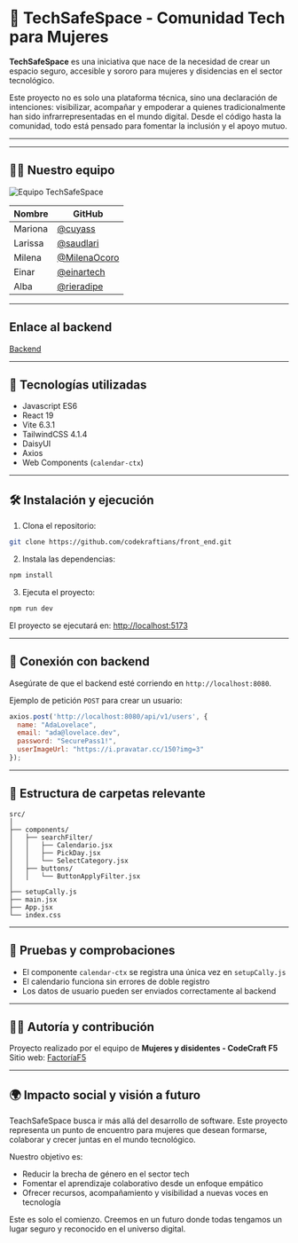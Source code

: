 # 🤝 TechSafeSpace - Comunidad Tech para Mujeres

**TechSafeSpace** es una iniciativa que nace de la necesidad de crear un espacio seguro, accesible y sororo para mujeres y disidencias en el sector tecnológico.

Este proyecto no es solo una plataforma técnica, sino una declaración de intenciones: visibilizar, acompañar y empoderar a quienes tradicionalmente han sido infrarrepresentadas en el mundo digital. Desde el código hasta la comunidad, todo está pensado para fomentar la inclusión y el apoyo mutuo.

---
---

## 👩‍💻 Nuestro equipo

![Equipo TechSafeSpace](.https://videos.openai.com/vg-assets/assets%2Ftask_01jtpamehxfkabncc953ejex0x%2F1746653641_img_0.webp?st=2025-05-07T20%3A05%3A00Z&se=2025-05-13T21%3A05%3A00Z&sks=b&skt=2025-05-07T20%3A05%3A00Z&ske=2025-05-13T21%3A05%3A00Z&sktid=a48cca56-e6da-484e-a814-9c849652bcb3&skoid=aa5ddad1-c91a-4f0a-9aca-e20682cc8969&skv=2019-02-02&sv=2018-11-09&sr=b&sp=r&spr=https%2Chttp&sig=R3i4Y0vNiK8tsG1fnPJfSzUDWTY3kIZw30dl%2BV5m6QM%3D&az=oaivgprodscus)

| Nombre           | GitHub                                      |                                     
|------------------|---------------------------------------------|
| Mariona          | [@cuyass](https://github.com/cuyass)    | 
| Larissa          | [@saudlari](https://github.com/saudlari)      | 
| Milena           | [@MilenaOcoro](https://github.com/MilenaOcoro)      | 
| Einar            | [@einartech](https://github.com/einartech)      | 
| Alba             | [@rieradipe](https://github.com/rieradipe)      | 

---

## Enlace al backend

[Backend](https://github.com/codekraftians/backend)

---

## 🚀 Tecnologías utilizadas

- Javascript ES6
- React 19
- Vite 6.3.1
- TailwindCSS 4.1.4
- DaisyUI
- Axios
- Web Components (`calendar-ctx`)

---

## 🛠️ Instalación y ejecución

1. Clona el repositorio:

```bash
git clone https://github.com/codekraftians/front_end.git
```

2. Instala las dependencias:

```bash
npm install
```

3. Ejecuta el proyecto:

```bash
npm run dev
```

El proyecto se ejecutará en: [http://localhost:5173](http://localhost:5173)

---

## 🔌 Conexión con backend

Asegúrate de que el backend esté corriendo en `http://localhost:8080`.

Ejemplo de petición `POST` para crear un usuario:

```js
axios.post('http://localhost:8080/api/v1/users', {
  name: "AdaLovelace",
  email: "ada@lovelace.dev",
  password: "SecurePass1!",
  userImageUrl: "https://i.pravatar.cc/150?img=3"
});
```

---

## 📁 Estructura de carpetas relevante

```
src/
│
├── components/
│   ├── searchFilter/
│   │   ├── Calendario.jsx
│   │   ├── PickDay.jsx
│   │   └── SelectCategory.jsx
│   ├── buttons/
│   │   └── ButtonApplyFilter.jsx
│
├── setupCally.js
├── main.jsx
├── App.jsx
└── index.css
```

---

## 🧪 Pruebas y comprobaciones

- El componente `calendar-ctx` se registra una única vez en `setupCally.js`
- El calendario funciona sin errores de doble registro
- Los datos de usuario pueden ser enviados correctamente al backend

---

## 👩‍💻 Autoría y contribución

Proyecto realizado por el equipo de **Mujeres y disidentes - CodeCraft F5**  
Sitio web: [FactoríaF5](https://factoriaf5.org/)

---

## 🌍 Impacto social y visión a futuro

TeachSafeSpace busca ir más allá del desarrollo de software. Este proyecto representa un punto de encuentro para mujeres que desean formarse, colaborar y crecer juntas en el mundo tecnológico.

Nuestro objetivo es:

- Reducir la brecha de género en el sector tech
- Fomentar el aprendizaje colaborativo desde un enfoque empático
- Ofrecer recursos, acompañamiento y visibilidad a nuevas voces en tecnología

Este es solo el comienzo. Creemos en un futuro donde todas tengamos un lugar seguro y reconocido en el universo digital.
